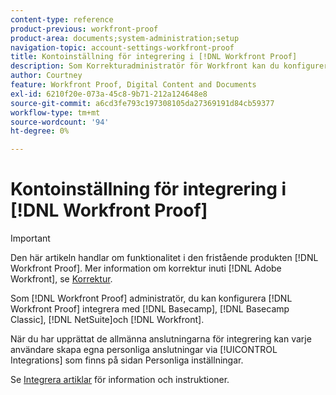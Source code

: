 ```yaml
---
content-type: reference
product-previous: workfront-proof
product-area: documents;system-administration;setup
navigation-topic: account-settings-workfront-proof
title: Kontoinställning för integrering i [!DNL Workfront Proof]
description: Som Korrekturadministratör för Workfront kan du konfigurera Workfront Proof så att det integreras med Basecamp, Basecamp Classic, [!DNL NetSuite]och Workfront.
author: Courtney
feature: Workfront Proof, Digital Content and Documents
exl-id: 6210f20e-073a-45c8-9b71-212a124648e8
source-git-commit: a6cd3fe793c197308105da27369191d84cb59377
workflow-type: tm+mt
source-wordcount: '94'
ht-degree: 0%

---
```


# Kontoinställning för integrering i [!DNL Workfront Proof]

>[!IMPORTANT]
>
>Den här artikeln handlar om funktionalitet i den fristående produkten [!DNL Workfront Proof]. Mer information om korrektur inuti [!DNL Adobe Workfront], se [Korrektur](../../../review-and-approve-work/proofing/proofing.md).

Som [!DNL Workfront Proof] administratör, du kan konfigurera [!DNL Workfront Proof] integrera med [!DNL Basecamp], [!DNL Basecamp Classic], [!DNL NetSuite]och [!DNL Workfront].

När du har upprättat de allmänna anslutningarna för integrering kan varje användare skapa egna personliga anslutningar via [!UICONTROL Integrations] som finns på sidan Personliga inställningar.

Se [Integrera artiklar](https://support.workfront.com/hc/en-us/categories/115000588707-Integrations) för information och instruktioner.
